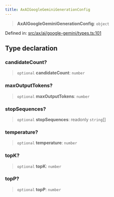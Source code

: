 ```yaml
---
title: AxAIGoogleGeminiGenerationConfig
---
```


> **AxAIGoogleGeminiGenerationConfig**: `object`

Defined in: [src/ax/ai/google-gemini/types.ts:101](#apidocs/httpsgithubcomax-llmaxblob3b79ada8d723949fcd8a76c2b6f48cf69d8394f8srcaxaigoogle-geminitypestsl101)

## Type declaration

<a id="candidateCount"></a>

### candidateCount?

> `optional` **candidateCount**: `number`

<a id="maxOutputTokens"></a>

### maxOutputTokens?

> `optional` **maxOutputTokens**: `number`

<a id="stopSequences"></a>

### stopSequences?

> `optional` **stopSequences**: readonly `string`[]

<a id="temperature"></a>

### temperature?

> `optional` **temperature**: `number`

<a id="topK"></a>

### topK?

> `optional` **topK**: `number`

<a id="topP"></a>

### topP?

> `optional` **topP**: `number`
